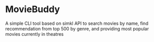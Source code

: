 # MovieBuddy
A simple CLI tool based on simkl API to search movies by name, find recommendation from top 500 by genre, and providing most popular movies currently in theatres
